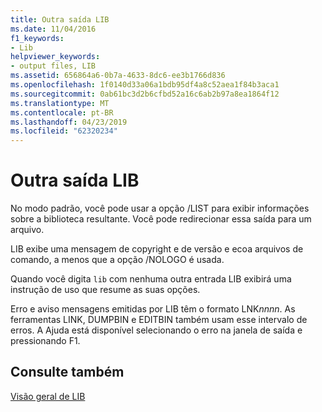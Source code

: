 ```yaml
---
title: Outra saída LIB
ms.date: 11/04/2016
f1_keywords:
- Lib
helpviewer_keywords:
- output files, LIB
ms.assetid: 656864a6-0b7a-4633-8dc6-ee3b1766d836
ms.openlocfilehash: 1f0140d33a06a1bdb95df4a8c52aea1f84b3aca1
ms.sourcegitcommit: 0ab61bc3d2b6cfbd52a16c6ab2b97a8ea1864f12
ms.translationtype: MT
ms.contentlocale: pt-BR
ms.lasthandoff: 04/23/2019
ms.locfileid: "62320234"
---
```

# <a name="other-lib-output"></a>Outra saída LIB

No modo padrão, você pode usar a opção /LIST para exibir informações sobre a biblioteca resultante. Você pode redirecionar essa saída para um arquivo.

LIB exibe uma mensagem de copyright e de versão e ecoa arquivos de comando, a menos que a opção /NOLOGO é usada.

Quando você digita `lib` com nenhuma outra entrada LIB exibirá uma instrução de uso que resume as suas opções.

Erro e aviso mensagens emitidas por LIB têm o formato LNK*nnnn*. As ferramentas LINK, DUMPBIN e EDITBIN também usam esse intervalo de erros. A Ajuda está disponível selecionando o erro na janela de saída e pressionando F1.

## <a name="see-also"></a>Consulte também

[Visão geral de LIB](overview-of-lib.md)
